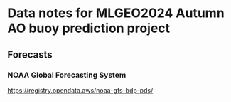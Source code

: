 # Data notes for MLGEO2024 Autumn AO buoy prediction project


## Forecasts
### NOAA Global Forecasting System
https://registry.opendata.aws/noaa-gfs-bdp-pds/
